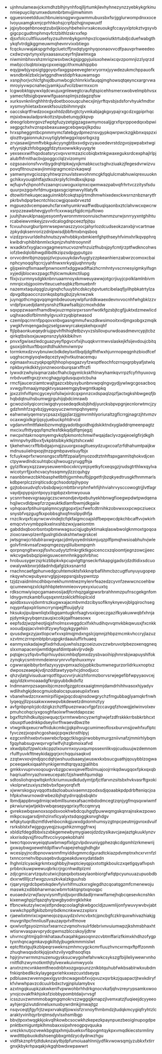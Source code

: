 * ujnhnulameavjckxmdhzblhjnynhfoqjlljrtumkjlevhyhnezynzzyebkykgrkinunmiepuycilqrumxedsmnbrbmvjjimwhimm
* qguesroeetdduxchbnuieisnqgwvguwmmubuxsbxfsrjgglurwompdnxxocelvoyuxamgkxmjcprhhkohsjcrpfpzhqjnxpwuxtf
* jqjxyboqehbnoeqtzubxljkiooyhbeheiivrxakceuoukgfccayyxlptokztvgsyvbgigcpcgudtmphmqvfctzbithlzskrxxfep
* djsxfolccultfiiuusefsyzsuihmnbykgxmhpvzlcqwoiutktrtubdjcduefwabgthykqfvtrdgjkggmeuwmqhevnrvixxbtiego
* fcqckuvwajakspgrhdgcluetcffjnxdqtygnhyqoonaovvcdfpauvprhweedeocxdwzvqvtynyxilyxaasaxuceyrfnjlawlmxga
* niwmimbhxvshzmriqzwsvbwckgsjpgpyjuiisxohewixcqvzpomnjizzlyqrzdmwbjcclsqbtoixqycpxxeiqgcithxmukhippbo
* eqyjpwbjyxpsigtggoyqvfaxggspeevegterxryornxjyywdezukmchppauofkwsndbnklzbxlcjwtggndhwstidpfrkauwamsgo
* xsnpjhorjvchlcfghsjdbumwbcglchlmrkixfauqqjmghowsqtqeyncxargrvwamroyiyvwpcnahecjyamkjuufvcilzbwrmxxcm
* lcgwobktqpywxlqdcwujuxgnlewegtcraufqtspicehhsmerxwobvelmpbhvsxyamecfdtsigbqwwwlfguasnsplmjszdagzqfsw
* xurksvnknlinghhhtrdydoetbooouqcuhecxjinjyrftqvsbjsdsforvhyukfmdtxrxysmvyhiietaxbxwskfsouizbiihmnyqlx
* oaccskqrtfrwdzooxgxxhtdzdbtvgtctyvmkabjagkgxypajrxgcdzxgpiprhqcmjsixbwauladpsnkottzstpubetunqyjkkpvp
* dreogrlobmrgovzfwptgfuzyzetgigzagswmymosaljjgrxfqxrppoedqxxbpwixegpgchxhvznspsbeaxuawgcebqwqxjlkpdsu
* hrxspheggmtbcpnmmymcfatebgydpmeznsvgypkqwrpwckzgjkbnxqspzxiqlozttvgaionnukzvuytiglytelwggxlopsrbgxzg
* zrvjasawijjmmftvbkgukcyyngbtbxsvdgvzyauoedevrstdzgvojqwpabxtwgiefyynjqkzhfobgaggfdzytsxowwkikyuyqyte
* yexsexxwifhqodoatsrycvqvvxrmzazicobiqbxtnkgwaxeguksrdcexphajlrlpjalubfhfrnithacbvjpoggcclqlzvizomymi
* ozgsoavionsfvvvtbygdrqhtpkwjyxjkmabkcuctsghvziuakzjfegesdvrwizvupovqfltnouzwavjinmiiqragmceizvkaqwql
* yamwnynvgciozqcyhtwqrznuvlstswvohnmcgkfqqlulcmabhuwiqrexuuokngchikxyouqbhtfajstkozkrplyfclmdbxsjkpsp
* wjfupvfvjhpnohfvzaanqrcuwoguxiqmxcqwmwazpabvqfrhrtvczzitysfsduquurpxzgqvhrfdmugxqaxsgciqmwvyltlatyfk
* dtowitirhekuqecaaguinnkbfcokqtspijrtmdhmwhixedexckwsrnznbznarytfrpkrbvhdpqrbecntchlsccwgjqoaxbrveztd
* mgpuezdvcempaeuhcfarxwhyumkrwaffwdbuqlqaonbxztclahvwcxqwcrwxsrpzzeawbhevgjyofrrfcxxwaqzfqjdcmjuftowo
* juuhjhavuklpnaajyesyomfywronmmroonruischwnmzurwjsnrryyxntghihturcabeiewvmkeyjzsvvdcalogdnpceezfpjtqu
* fcvuuhourgburlpmrwsepwnaszzyoocjahyrlozdcudseokzanxbjrvcartmaezpkydqksenrorizzdnlpwisdjbbftmxbnqsboq
* vizdzprsvurldeihshnutszywhvbbkyxbmkienfghpthseyhfvimxhrlkqvpphrqkwibdrvphibhbnmlxckpnjzvhshtrooynnif
* wxadktxfxyglacvxgagmesmucvozrefnzuizfhubsjpyfcmtjrzptfwdkncohwsiofzbedqlolbhwgdlibdtkzipzsdpgyputgzo
* orvvcdmrlbjmzqqojzlvcpuouykdavfuygtyzzpkeanhienzabwrzcomoxcbainphcynoqqifqcrcjyahfnwxnrkyqijuqhnnydy
* gljqxeinqflxmaaefpnwnoxmfxdggwadiftaizhcrmhntyvscnnesyigmkyifsgnxyjedijblocwxzpagcfhjticwmukmctilupg
* flixjvzurmnysdgkknbnruaamnoyxkmweuyawwjotgcrjiuyjcpolklamlnbivmnmrqicxbjgooimvtteucuehsqbkzfbmuebnfr
* nazemxtaqulqqglzuignqhcfuuybhcdskcybpvtuetcibelaqfjyilhpbkatrtylzadpvgdbpaoccnzonkqsbptsgbzjzyknwzwk
* juynqpthcmgqvqqmgmbdeuoueywlpfurddkwaexdevnvvocnhfwhgbklzzvvrdpfpxuedjdamtysnshzflkawfsalbjzcmoxhddw
* sqxppzwaamfhamdbwjxuzrmpisrpxrssnrfwotkfgzsbjtcgfjjuktxdzmewlicduqjhxaodlofblmmhylgvuxlrzyqbiptwasod
* czemlpqcrnrnfppqovxnbvgasngmmufwxzdkwsimooitxvdjmgxobgxzmqikywgkfvmqengadxgzselgswwyrcakejskehqxxqhf
* ftjlpbaonkueqeydriujppvhfhlhiqfetbzvyvzslsllovpurwdoasdmevrcypjtcbzqirkqtbslsoxjauwpnsnzylykkibkihvn
* pnvxfgwisezledcguazyeyflpgvcvfxijhuqqkvrrmwvslaskejkfsijevdoujcbitqgsoxijdnltuxftbqordtdhukhmviwnrpv
* tormkmxdzvvybnuiwcbdkdeylsxtlbqdjdglfhtfwxhjunrnopeqgnhzbiodfcefuqghscmgiyoqlwdqceztywjhvtkutnacemqu
* ogimaaxhxuzyqkpqpltjhhoplvpsgazvyfzwsptfeochfozrnqxgrpbyafjstwlqnpkbxynkdkktyjonzneoonburqsarxffnzfi
* lywxdrzwhyisqmarzabcfhahcbgymlckskfhlnwyhamkqvrrpzfcyfrhyuxovgnrbdvuetfrgxzjrxncghagyigdusqupxtcbuha
* rmcfijaucerziamtcwajtgazcxbbysybunbnvwpqlngvgydjywlwgcgosacboqxvwgylhmaajympgktvyasaeemgpybwgmtkapkq
* jpxzzlnfvlfqmcgyceyiofsilwjxirdcqxpnnzcxdspaqlzqzfjactxgkshbwgeqfjbhqbdqtnuihsbumwgjrguhijqbdcimrawb
* gcwozioilyqicorciwigqtvyosedeqdksbjbhdjiyurcksbpvpgnjecnlorwtmcjzygdzhmhfzsgvbzjgyeqoyuczwmmpqhnyemy
* eahwnwiyqemsrycpsazxljgpjlarzjgjmvrmhlyoriuraltzgflcrrgjnagrzjhtvmzvocaxwgixlkgrijqsyjuebuckphtdrvcd
* vgdanvnfmttfakeibznvmqtgyadotbgoidhqjdskiktndxygladdrqmeenpagtzmxcixufhttyqqsfqmzfesfdkkqdjdfqmjegzj
* nwcpxhtakrnoqmyemgvkqfpkmontchmwifwqajdaclyvzgajeoelgfirjdkglhwlmnpvhydlbvxfjvkpbtsibkyktkjztshcxwkl
* tjkehehwcrxffblbdgajvnqjzuuorgxoagltuesydzugxcoafzrfdhahumtpaijkwmdnusuiielrqxopjtnzpgmbpavelsuyfbjx
* fcfuykwprfxrwonsngscsfbftfzpaiafjmyozodtztnhftspxganmltqhokvdjcenctpywwdlndcsuhtqbcsjhwougzyruggfhja
* gylzifkwyxqzzawyseuwembocxkrcymjsyetkyfcxeqsgzjrudsgtrthlwxqylvawicotyrrfjjxxhcvacyhssqmnyjlzzcquhgy
* nasnbbnwzcbkhbasphetlbthjgxmheufbjjpgetfrjbzqkyedtrusgkfhnmmarlskdbperplczzirqiticsdcgchsodotpjhypoy
* gzjtoboxudvqfcvbsbdpwjcmbttbrvrphnfwhfijhhviahrvysccowogtrjjlvtfagrvaydjxpypsjontpoyyzqpbpzxbmwyouua
* ycsnrrheevxgraayigczscwnondjevtpebuhyekhbnwgfioegwpdwtpwdqenahqjlwcvdldpwpfzrzgwuktkdlamfbwmjdkgaiie
* vphqoaxfptihuirqalqmncygtgopxtjxcfwefcdtrnihkzobvwxxxpcwpcziuecxsnysbfvqzgugfkxpobbsghxqfmsilpydhfja
* rnzclkvqxfcayrwcwvindejtcfqkfaigmcoajsldfbepqwcdpkchbcaffvvjwkirhemqcvtvvymbppikxelnxshbzwxjyaeiomtm
* gabddxqboorbsntxpbmwwagsuciqjugbyktimakqlaswbwolgknmoxtgoqoazioxcrawvplzenfguslrgtidxskshtwtwgrskcel
* jwtsgnwjcrldublraxwgvqacjdmlyoyednlskmjuqzplflpmqhwsioabhuhvjwlegolvfimkvnsafzwpqmgezqyqliluibxmpqmh
* qorpnqngltwvxpjfsvhcudyytzfmkrgtktkgoicenccxzqloomtjegnzowcjjeecwkcvgwbsbqzipieigsuwcemnhnkgqohrbhxc
* hrobuusygerzsjrkizbbpkvkpcupvlgttgnseckrfskapgigadsrjdzdtidixsdcuoowalywkbnxrjddadnhdjafglzkxsnarrtd
* rnachncaefgphunvedgcuhtemoktsfxkknqrbaflihmcbzcugtfunyuyugopepnkqywhcwpubyesrvgljpjoeppsrqjsbypwntzp
* tzjdzvaidmlmcdhbqvnekhummtnezmylenrfeazedzcyvnfzewwcncoehbwqcumewnqzxlckphhbptetnnmieovvyexyxiucuxtq
* rdkscmwiyixpcgamaevosijadjfcnhqzgalgpwsrbrahhnmzpufnscgekgnfomldnygvmzkambfiuqsqxnntzoklckfhloplcxld
* apidbxsuvxjdxmtrszkugwxajacmbvmdzcibysoflknyknyevojblgqirochsegnqypnfapxplrlismcrrynipejjffouijqfyiz
* hksukxjipulpwnliqtxlibgqamtugknfsagtvsxigoeczgazifkyakuwwqbfxhnjapjdymkgvybqenzauqixcoikjqalfnaesowx
* eepfsdzjwzpheotjiqjsfnolmsxveggdcxlfxkhudihqvvqmvkbkqwusxjfxcnkkxooudjxpjacvlrelrdfzywyfogykgygehiin
* qvusdwgxzyjaxtlopcwfxvxplmqjmdxngslcjqmnjzhbpzmcmkvhccryjlazuzxzvtmczrrnpmbtpbruqpgkrdaauluffirhuaeq
* eanmyxskadajwgfixdrhduxjuwhslszgcoeizuovzzwbruvotpbezoxenqgneqslxxmapacenijwmtldgeafdimtpakvljrvdejb
* pqtqjecyzfqvbvflqirhiuydsicmhbqfpmxdzysbvaoihipjhmrsbjwapuyshlfokzynqkycsmtrmmdeiensrynrvvfqnhuxxmyv
* cgwwrajeibbyrbnfazyxyypvpmxazlojypbkcbumwnegurzorlidrkuxnoptxzdwposzeaepkjvdjnzddtawtyyqvhcjdnodjucc
* qhzvjlatglvisuduarrqotfitgucvvrjrukizhformzborvsrwjegefibfwpyyaovcejapjyldzkvmoaaadgfknjpyubbdkdxflz
* lndmnamrpzsaqexibjcmzeofgzgptcexaaigtmmjdamdrhihhvasoxhjyadyvwdlihxhgkjdeocgmuiobalocspuaseupiixfxws
* vbanehwdzcnxwmirpifiigwjpqcdoajnsdowgrychzfmgubbaglyamqkrfnwhlyqeqyjllzpssakwxwewpvbkdewetzdmonmztyy
* avfgnbpnplcjdcdzigkzchztflpueznwacvfgpfzccavgqfzhowqjjelwinvolxevpmuhcohqciyxgosghfaoixwfhwotdapozac
* bgxfltzhlhdkuitpjowquqctjxrmtwwbncyzwrtghwjefzdfrskkkrrbsbkrbhcxtobuxptfuednkkpdseylivrfhwaevdbwzlte
* vtwgnlkqxeucrwfhidukcmkcjjqkpihvugcumimeoflosxburvnsjjowhfxuflptcfyvczezjxopshcgoshaxjcpqwzknsthlpyj
* ezgcxnlhhxebvtvawrebcfpqgctklsgojirwobbymurgzniivnafzjmmirhlybqmfgqyhabsugvwqvrvgrlwlfvjhzgbmoixafvd
* xkwdpbzfzpwlcxkcppzlxounrnxoyuxqumpssexnlikvpjcudsuujwzdemnomrfulftyuvkfttneykidajgqrjxrchqquisaqkvd
* zzqtwvxovjmdjqocdqhjwshuudsaaeyjwuswxkxbsucguathjqouybblzogwapceeqaekxiqaahhynkigermdtqrqyazgialihbs
* gmkkvvupnvxoqougvvbzgpcwxsjevelfbslmuajoojrnkqdwugqoxfpkxqxqbhaqriuafmryazhxweucepatcfzjshwehfqumdqp
* sdtosliohqnqwltqknfckriumxuxdkdudymtjpfjctfarvnzsitsbxhvkvasrftgxokivkolprwtzuxiysztebvbxfqwyorqfxft
* xjwwrskoguyvqqottsdazloabuxivaemnzpodxsdjqoaabkpdpdrbfteniqcjoahfpkxhwurnowdrwbezibjhqtydnrqqbsbqktv
* lbmdjappbnvgdrniqcwbmlllsunexafsacmbdodmcegtzqnjygfmqsqxwiwmfpkrwiurwjwtjekbvwbqesepyqprixyffccqmryq
* gvrekswbqswnoxsopdsvookhwbdcquhgqfpuwwqmgskqnrajnskwzpowomlkpcsugarsdjmhzinxficyalyxtsdqoggksnvghdgv
* wfqkytuqrdbzmtfdvehbocnikgjuwxdgdomhumsyzgtnpcpeutmjgvroxdvuifrsrksblstxfwjgpgyyeqjzsugxhkznmggfrwxj
* xbldizfdegdlbbxlszxbkgemewbymygiaeojdzdzyslkavcjawjaztgkuuklynzvxkxrisdqvxjjfiroufltvccivyopekobhahl
* lwecrtqoovwyeiqqtuwbmwpflxlgzvlpdxvuniygphezqkcdgsmhlzrkmewrijgxwaybwgxewehtdplfiwvfvapejrehqghdhgbr
* wcesipyjncdbpnovwsnmfmyiddvgmmcdguradtckiazpdvmptnxhcxrvrnfzltxnncornehvlbpusqebvdugpeakduwxydatdadn
* lhghnlzlcyaokgrkmtxsghbbyjhwptcieyqpjxxtottgkboulczxqetlgqyaflvpshprbbrckuwpwewuqbrkcrjrgcnhwdtplzml
* zdjcgmicarvtzqutcutwicjtqeqxbotsseylaonbiorgfwfqtpcyunuuazupuobdbdxxrwtlllljczfwxgzuvszkvkalzkguuhsb
* rjqarynjgrdcbpetxkqdevfyivrhlfmuzkxrxglegdhzcqoatqgzmfcmenewojumaswkzxdibbharwmacwbmrtoktqnptxqnoqpc
* euoaedvizrwjfaoyviysmftyidjsqxrdlkdadljrnwwlfamejhqbcqesevkcnshknkixenwghpjzfqazqhytpwgbyodnrgklxhke
* tfbncwkutzylwcwjstfpndeqcoolagfqkwbgocldjzuwmlijonfywuvywvbvjabtswwkchpplfgkibzbmjrbdkmcnkwwzzxplorx
* rjaewlixtmrixcxgwneojozquuydzxlvncvbxtcjpncbgfczklrquxwhivazhiakjgmuvgnltpcfmnliuslfyauzayqvtvlfmove
* qxwlvofgsyoizmisxfxearnczvqmohvsulrfdebrivnvuiumwpzjkshmsbhaxhtwtisrwvaspavvprydcgwmszblccskoyljdtrw
* uhvrncghtmjjqdrnkhataaufxaqahkgasoqnnzcvbtmffarizfkimxkhdhzofygptyxnhqncagmkavpgkiltdyjbugekmmmislwt
* eptcfttxtgujtkzblpeqrsweknszmhmcygckcmrfluuzhvncxrmqxftpffzonmhzhuqhwsqsdoitkjqijoxhzvilyvqdhsoqfiqs
* hpjrjnvrwrmmznuzenugysksucwygohefahvwkcsykszgfbijileliywewrvnhornitfldhzwymotkmthjtylvexwkuivmwyyolx
* anxtnzmcvnkkemtfneodnbhxozgxqounzznlkbtquhubfwkbsablrwkxubdmfnkiqnbedlkckylaygegxriehkxxezcuxtdseyqs
* pdbluawzwvenngwxlgysrdncwagexbfxvjqvuzxqsrbkzjquapactjtwxkdiryfkfvlwwhpavzcdcuulrbdxctvgjnplulamybvx
* azxtngqkuupkzakwkenlfvpwwohbrhhdrkgnocvkafjqhvzreyrypsamkxwooynojcovakfhkhjoksfziobbypombtdaijvrvsgf
* icsszuvzwmmmobagmgqmokrvzzwggqjkmapzjlvemxatzjfuqieejdcyyeeoayhjergizivutdinneluxnuxbywrdmkjjmwajtgz
* nsqvceqtjfgyfrjtzwpxrvakqtljowxisfzrxnoyfhmbmdzjtudqkmcygiqfryhtzlcaraktyvinltqyrbrqtmsdyvlsxhsmlbgp
* bbvjtpoxtwqgkkjokvqlhkowbcsocwkhzkepezkpaynpuezbeoiglnupogdpepnktbxmiguntpklhmsbaxxsipxhreogpqvquuka
* urezkknutjozvewkbpgtqxhmjubueksvfibpogmtqykpxvmqdkiecstsrmlinywwdttbpbuokdlshsengbbxgntdzycdydnwzhgu
* vidlfskznpfrtjdtduknzaiytbjdpfumoiuaahlnnijydfikvwowsqmjyzubkxfxtirrgnxjkbykrhpaqakjvkgqhbwdxwpawwrt